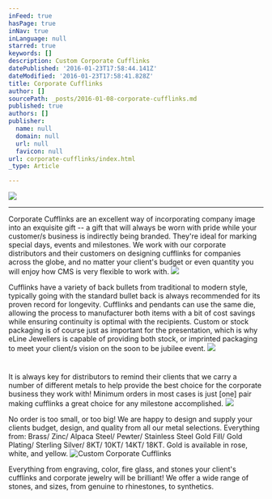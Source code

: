 ```yaml
---
inFeed: true
hasPage: true
inNav: true
inLanguage: null
starred: true
keywords: []
description: Custom Corporate Cufflinks
datePublished: '2016-01-23T17:58:44.141Z'
dateModified: '2016-01-23T17:58:41.828Z'
title: Corporate Cufflinks
author: []
sourcePath: _posts/2016-01-08-corporate-cufflinks.md
published: true
authors: []
publisher:
  name: null
  domain: null
  url: null
  favicon: null
url: corporate-cufflinks/index.html
_type: Article

---
```

![](https://s3-us-west-2.amazonaws.com/the-grid-img/p/18962c520f24ddb1737eb3d2cf0741f5c203f4bb.jpg)

****

Corporate Cufflinks are an excellent way of incorporating company image into an exquisite gift -- a gift that will always be worn with pride while your customer/s business is indirectly being branded. They're ideal for marking special days, events and milestones. We work with our corporate distributors and their customers on designing cufflinks for companies across the globe, and no matter your client's budget or even quantity you will enjoy how CMS is very flexible to work with.
![](https://s3-us-west-2.amazonaws.com/the-grid-img/p/f9d7f786df8c10b1b62c5d51f76f857a683a7b7c.jpg)

Cufflinks have a variety of back bullets from traditional to modern style, typically going with the standard bullet back is always recommended for its proven record for longevity.  Cufflinks and pendants can use the same die, allowing the process to manufacturer both items with a bit of cost savings while ensuring continuity is optimal with the recipients.  Custom or stock packaging is of course just as important for the presentation, which is why eLine Jewellers is capable of providing both stock, or imprinted packaging to meet your client/s vision on the soon to be jubilee event.
![](https://s3-us-west-2.amazonaws.com/the-grid-img/p/93bf350f333ef394663dbdd988627cea6619015a.jpg)

# 

It is always key for distributors to remind their clients that we carry a number of different metals to help provide the best choice for the corporate business they work with!  Minimum orders in most cases is just \[one\] pair making cufflinks a great choice for any milestone accomplished.
![](https://s3-us-west-2.amazonaws.com/the-grid-img/p/1553038423c849b44b3d7426f7a02fd4b8a3efaa.jpg)

No order is too small, or too big!  We are happy to design and supply your clients budget, design, and quality from all our metal selections.  Everything from: Brass/ Zinc/ Alpaca Steel/ Pewter/ Stainless Steel Gold Fill/ Gold Plating/ Sterling Silver/ 8KT/ 10KT/ 14KT/ 18KT.  Gold is available in rose, white, and yellow.
![Custom Corporate Cufflinks](https://the-grid-user-content.s3-us-west-2.amazonaws.com/19f4745a-3818-4b34-aedc-561a002a2572.jpg)

Everything from engraving, color, fire glass, and stones your client's cufflinks and corporate jewelry will be brilliant!  We offer a wide range of stones, and sizes, from genuine to rhinestones, to synthetics.